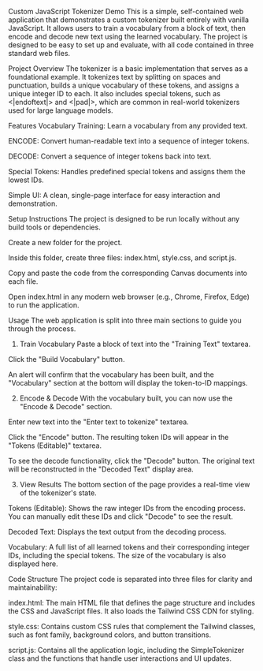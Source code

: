 Custom JavaScript Tokenizer Demo
This is a simple, self-contained web application that demonstrates a custom tokenizer built entirely with vanilla JavaScript. It allows users to train a vocabulary from a block of text, then encode and decode new text using the learned vocabulary. The project is designed to be easy to set up and evaluate, with all code contained in three standard web files.

Project Overview
The tokenizer is a basic implementation that serves as a foundational example. It tokenizes text by splitting on spaces and punctuation, builds a unique vocabulary of these tokens, and assigns a unique integer ID to each. It also includes special tokens, such as <|endoftext|> and <|pad|>, which are common in real-world tokenizers used for large language models.

Features
Vocabulary Training: Learn a vocabulary from any provided text.

ENCODE: Convert human-readable text into a sequence of integer tokens.

DECODE: Convert a sequence of integer tokens back into text.

Special Tokens: Handles predefined special tokens and assigns them the lowest IDs.

Simple UI: A clean, single-page interface for easy interaction and demonstration.

Setup Instructions
The project is designed to be run locally without any build tools or dependencies.

Create a new folder for the project.

Inside this folder, create three files: index.html, style.css, and script.js.

Copy and paste the code from the corresponding Canvas documents into each file.

Open index.html in any modern web browser (e.g., Chrome, Firefox, Edge) to run the application.

Usage
The web application is split into three main sections to guide you through the process.

1. Train Vocabulary
Paste a block of text into the "Training Text" textarea.

Click the "Build Vocabulary" button.

An alert will confirm that the vocabulary has been built, and the "Vocabulary" section at the bottom will display the token-to-ID mappings.

2. Encode & Decode
With the vocabulary built, you can now use the "Encode & Decode" section.

Enter new text into the "Enter text to tokenize" textarea.

Click the "Encode" button. The resulting token IDs will appear in the "Tokens (Editable)" textarea.

To see the decode functionality, click the "Decode" button. The original text will be reconstructed in the "Decoded Text" display area.

3. View Results
The bottom section of the page provides a real-time view of the tokenizer's state.

Tokens (Editable): Shows the raw integer IDs from the encoding process. You can manually edit these IDs and click "Decode" to see the result.

Decoded Text: Displays the text output from the decoding process.

Vocabulary: A full list of all learned tokens and their corresponding integer IDs, including the special tokens. The size of the vocabulary is also displayed here.

Code Structure
The project code is separated into three files for clarity and maintainability:

index.html: The main HTML file that defines the page structure and includes the CSS and JavaScript files. It also loads the Tailwind CSS CDN for styling.

style.css: Contains custom CSS rules that complement the Tailwind classes, such as font family, background colors, and button transitions.

script.js: Contains all the application logic, including the SimpleTokenizer class and the functions that handle user interactions and UI updates.